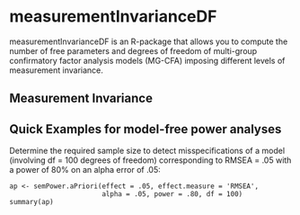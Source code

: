 measurementInvarianceDF
=====
  
measurementInvarianceDF is an R-package that allows you to compute the number of free parameters and degrees of freedom of multi-group confirmatory factor analysis models (MG-CFA) imposing different levels of measurement invariance. 

## Measurement Invariance


## Quick Examples for model-free power analyses

Determine the required sample size to detect misspecifications of a model (involving df = 100 degrees of freedom) corresponding to RMSEA = .05 with a power of 80% on an alpha error of .05:
  
```
ap <- semPower.aPriori(effect = .05, effect.measure = 'RMSEA', 
                       alpha = .05, power = .80, df = 100)
summary(ap)
```


